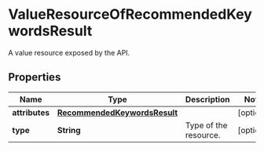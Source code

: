 

# ValueResourceOfRecommendedKeywordsResult

A value resource exposed by the API.

## Properties

| Name | Type | Description | Notes |
|------------ | ------------- | ------------- | -------------|
|**attributes** | [**RecommendedKeywordsResult**](RecommendedKeywordsResult.md) |  |  [optional] |
|**type** | **String** | Type of the resource. |  [optional] |



